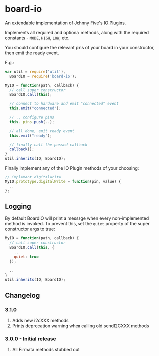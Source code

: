 
# board-io

An extendable implementation of Johnny Five's [IO Plugins](https://github.com/rwaldron/johnny-five/wiki/IO-Plugins).

Implements all required and optional methods, along with the required constants - `MODE`, `HIGH`, `LOW`, etc.

You should configure the relevant pins of your board in your constructor, then emit the ready event.

E.g.:

```javascript
var util = require('util'),
  BoardIO = require('board-io');

MyIO = function(path, callback) {
  // call super constructor
  BoardIO.call(this);

  // connect to hardware and emit "connected" event
  this.emit("connected");

  // .. configure pins
  this._pins.push(..);

  // all done, emit ready event
  this.emit("ready");

  // finally call the passed callback
  callback();
}
util.inherits(IO, BoardIO);
```

Finally implement any of the IO Plugin methods of your choosing:

```javascript
// implement digitalWrite
MyIO.prototype.digitalWrite = function(pin, value) {
  ..
};
```

## Logging

By default BoardIO will print a message when every non-implemented method is invoked.  To prevent this, set the `quiet` property of the super constructor args to true:

```javascript
MyIO = function(path, callback) {
  // call super constructor
  BoardIO.call(this, {
    ..
    quiet: true
  });

  ..
}
util.inherits(IO, BoardIO);
```

## Changelog

### 3.1.0

1. Adds new i2cXXX methods
2. Prints deprecation warning when calling old sendI2CXXX methods

### 3.0.0 - Initial release

1. All Firmata methods stubbed out
